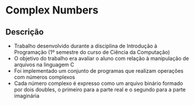 # Complex Numbers
## Descrição
- Trabalho desenvolvido durante a disciplina de Introdução à Programação (1º semestre do curso de Ciência da Computação)
- O objetivo do trabalho era avaliar o aluno com relação à manipulação de arquivos na linguagem C
- Foi implementado um conjunto de programas que realizam operações com números complexos
- Cada número complexo é expresso como um arquivo binário formado por dois doubles, o primeiro para a parte real e o segundo para a parte imaginária
